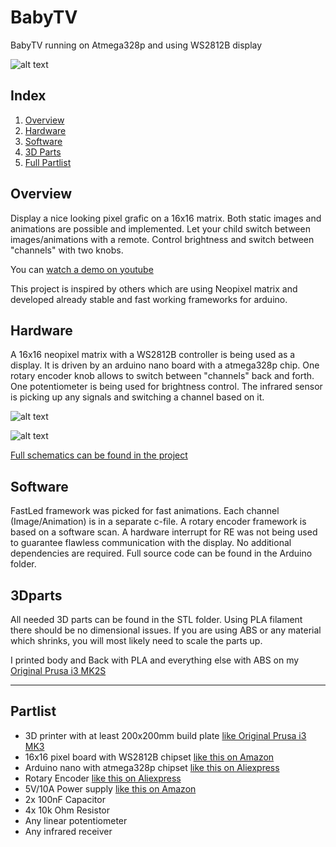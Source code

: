 # BabyTV
BabyTV running on Atmega328p and using WS2812B display

![alt text][logo]

## Index
 1. [Overview](#overview)
 2. [Hardware](#hardware)
 3. [Software](#software)
 4. [3D Parts](#3dparts)
 5. [Full Partlist](#partlist)

## Overview
Display a nice looking pixel grafic on a 16x16 matrix. Both static images and animations are possible and implemented. Let your child switch between images/animations with a remote. Control brightness and switch between "channels" with two knobs.  

You can [watch a demo on youtube](https://youtu.be/bw_D5chaiGM)

This project is inspired by others which are using Neopixel matrix and developed already stable and fast working frameworks for arduino. 

## Hardware
A 16x16 neopixel matrix with a WS2812B controller is being used as a display. It is driven by an arduino nano board with a atmega328p chip. One rotary encoder knob allows to switch between "channels" back and forth. One potentiometer is being used for brightness control. The infrared sensor is picking up any signals and switching a channel based on it.

![alt text][ElectronicsOverview]

![alt text][ElectronicsMainboard]

[Full schematics can be found in the project](https://github.com/workinghard/BabyTV/raw/master/Schematics/BabyTV.pdf)

## Software
FastLed framework was picked for fast animations. Each channel (Image/Animation) is in a separate c-file. A rotary encoder framework is based on a software scan. A hardware interrupt for RE was not being used to guarantee flawless communication with the display. No additional dependencies are required. Full source code can be found in the Arduino folder.  
 
## 3Dparts
All needed 3D parts can be found in the STL folder. Using PLA filament there should be no dimensional issues. If you are using ABS or any material which shrinks, you will most likely need to scale the parts up.

I printed body and Back with PLA and everything else with ABS on my [Original Prusa i3 MK2S](https://shop.prusa3d.com/en/) 

----

## Partlist
 * 3D printer with at least 200x200mm build plate [like Original Prusa i3 MK3](https://shop.prusa3d.com/en/)
 * 16x16 pixel board with WS2812B chipset [like this on Amazon](https://www.amazon.com/gp/product/B01DC0IOCK)
 * Arduino nano with atmega328p chipset [like this on Aliexpress](https://www.aliexpress.com/item/Nano-CH340-ATmega328P-MicroUSB-Compatible-for-Arduino-Nano-V3-0/32740641316.html)
 * Rotary Encoder [like this on Aliexpress](https://www.aliexpress.com/item/Free-Shipping-10pcs-lot-Rotary-encoder-switch-five-feet-short-handle-Best-quality/32543561073.html)
 * 5V/10A Power supply [like this on Amazon](https://www.amazon.com/ALITOVE-Transformer-Converter-5-5x2-1mm-100V-240V/dp/B01M0KLECZ)
 * 2x 100nF Capacitor
 * 4x 10k Ohm Resistor
 * Any linear potentiometer
 * Any infrared receiver
 

[logo]: https://github.com/workinghard/BabyTV/raw/master/images/BabyTV_Icon.png "Logo"
[demo]: http://img.youtube.com/vi/bw_D5chaiGM/0.jpg "Demo"
[ElectronicsOverview]: https://github.com/workinghard/BabyTV/raw/master/images/BabyTV_Electronics_Overview.JPG
[ElectronicsMainboard]: https://github.com/workinghard/BabyTV/raw/master/images/BabyTV_Electronics_Mainboard.JPG
